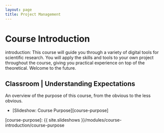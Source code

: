 ```yaml
---
layout: page
title: Project Management
---
```


# Course Introduction

introduction: This course will guide you through a variety of digital tools for scientific research. You will apply the skills and tools to your own project throughout the course, giving you practical experience on top of the theoretical. Welcome to the future.


## Classroom | Understanding Expectations

An overview of the purpose of this course, from the obvious to the less obvious.

- [Slideshow: Course Purpose][course-purpose]

[course-purpose]: {{ site.slideshows }}/modules/course-introduction/course-purpose



